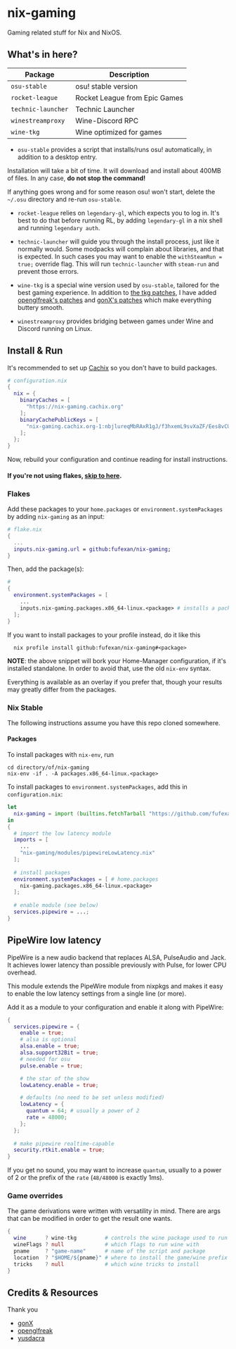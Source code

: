 # nix-gaming

Gaming related stuff for Nix and NixOS.

## What's in here?

Package              | Description
---------------------|---
`osu-stable`         | osu! stable version
`rocket-league`      | Rocket League from Epic Games
`technic-launcher`   | Technic Launcher
`winestreamproxy`    | Wine-Discord RPC
`wine-tkg`           | Wine optimized for games

* `osu-stable` provides a script that installs/runs osu! automatically, in
addition to a desktop entry.

Installation will take a bit of time. It will download and install about 400MB
of files. In any case, **do not stop the command!**

If anything goes wrong and for some reason osu! won't start, delete the `~/.osu`
directory and re-run `osu-stable`.

* `rocket-league` relies on `legendary-gl`, which expects you to log in. It's
best to do that before running RL, by adding `legendary-gl` in a nix shell and
running `legendary auth`.

* `technic-launcher` will guide you through the install process, just like it
normally would. Some modpacks will complain about libraries, and that is
expected. In such cases you may want to enable the `withSteamRun = true;`
override flag. This will run `technic-launcher` with `steam-run` and prevent
those errors.

* `wine-tkg` is a special wine version used by `osu-stable`, tailored for the
best gaming experience. In addition to
[the tkg patches](https://github.com/Frogging-Family/wine-tkg-git), I have added
[openglfreak's patches](https://github.com/openglfreak/wine-tkg-userpatches) and
[gonX's patches](https://drive.google.com/drive/folders/17MVlyXixv7uS3JW4B-H8oS4qgLn7eBw5)
which make everything buttery smooth.

* `winestreamproxy` provides bridging between games under Wine and Discord
running on Linux.

## Install & Run

It's recommended to set up [Cachix](https://app.cachix.org/cache/nix-gaming) so
you don't have to build packages.
```nix
# configuration.nix
{
  nix = {
    binaryCaches = [
      "https://nix-gaming.cachix.org"
    ];
    binaryCachePublicKeys = [
      "nix-gaming.cachix.org-1:nbjlureqMbRAxR1gJ/f3hxemL9svXaZF/Ees8vCUUs4="
    ];
  };
}
```
Now, rebuild your configuration and continue reading for install instructions.

#### If you're not using flakes, [skip to here](#nix-stable).

### Flakes

Add these packages to your `home.packages` or `environment.systemPackages` by
adding `nix-gaming` as an input:
```nix
# flake.nix
{
  ...
  inputs.nix-gaming.url = github:fufexan/nix-gaming;
}
```

Then, add the package(s):
```nix
#
{
  environment.systemPackages = [
    ...
    inputs.nix-gaming.packages.x86_64-linux.<package> # installs a package
  ];
}
```

If you want to install packages to your profile instead, do it like this
```
  nix profile install github:fufexan/nix-gaming#<package>
```
**NOTE**: the above snippet will bork your Home-Manager configuration, if it's
installed standalone. In order to avoid that, use the old `nix-env` syntax.

Everything is available as an overlay if you prefer that, though your results
may greatly differ from the packages.

### Nix Stable

The following instructions assume you have this repo cloned somewhere.

#### Packages

To install packages with `nix-env`, run
```
cd directory/of/nix-gaming
nix-env -if . -A packages.x86_64-linux.<package>
```

To install packages to `environment.systemPackages`, add this in
`configuration.nix`:
```nix
let
  nix-gaming = import (builtins.fetchTarball "https://github.com/fufexan/nix-gaming/archive/master.tar.gz");
in
{
  # import the low latency module
  imports = [
    ...
    "nix-gaming/modules/pipewireLowLatency.nix"
  ];
  
  # install packages
  environment.systemPackages = [ # home.packages
    nix-gaming.packages.x86_64-linux.<package>
  ];
  
  # enable module (see below)
  services.pipewire = ...;
}
```

## PipeWire low latency

PipeWire is a new audio backend that replaces ALSA, PulseAudio and Jack. It
achieves lower latency than possible previously with Pulse, for lower CPU
overhead.

This module extends the PipeWire module from nixpkgs and makes it easy to
enable the low latency settings from a single line (or more).

Add it as a module to your configuration and enable it along with PipeWire:
```nix
{
  services.pipewire = {
    enable = true;
    # alsa is optional
    alsa.enable = true;
    alsa.support32Bit = true;
    # needed for osu
    pulse.enable = true;

    # the star of the show
    lowLatency.enable = true;

    # defaults (no need to be set unless modified)
    lowLatency = {
      quantum = 64; # usually a power of 2
      rate = 48000;
    };
  };
  
  # make pipewire realtime-capable
  security.rtkit.enable = true;
}
```

If you get no sound, you may want to increase `quantum`, usually to a power of
2 or the prefix of the `rate` (`48/48000` is exactly 1ms).

### Game overrides

The game derivations were written with versatility in mind. There are args that
can be modified in order to get the result one wants.
```nix
{
  wine      ? wine-tkg         # controls the wine package used to run wine games
  wineFlags ? null             # which flags to run wine with
  pname     ? "game-name"      # name of the script and package
  location  ? "$HOME/${pname}" # where to install the game/wine prefix
  tricks    ? null             # which wine tricks to install
}
```

## Credits & Resources
 
Thank you
- [gonX](https://github.com/gonX)
- [openglfreak](https://github.com/openglfreak)
- [yusdacra](https://github.com/yusdacra)
